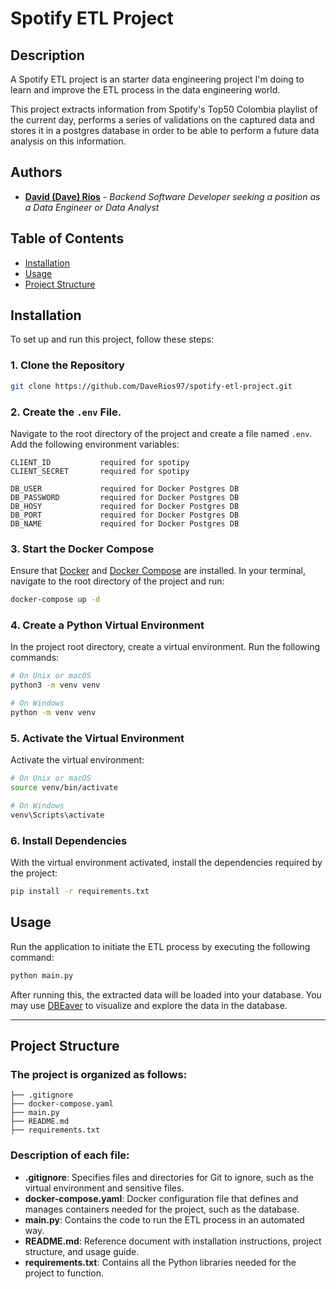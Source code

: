 # Spotify ETL Project

## Description
A Spotify ETL project is an starter data engineering project I'm doing to learn and improve the ETL process in the data engineering world.

This project extracts information from Spotify's Top50 Colombia playlist of the current day, performs a series of validations on the captured data and stores it in a postgres database in order to be able to perform a future data analysis on this information.

## Authors
- **[David (Dave) Rios](https://github.com/DaveRios97)** - *Backend Software Developer seeking a position as a Data Engineer or Data Analyst*

## Table of Contents
- [Installation](#installation)
- [Usage](#usage)
- [Project Structure](#project-structure)

## Installation

To set up and run this project, follow these steps:

### 1. Clone the Repository
```bash
git clone https://github.com/DaveRios97/spotify-etl-project.git
```

### 2. Create the `.env` File.

Navigate to the root directory of the project and create a file named `.env`. Add the following environment variables:

```
CLIENT_ID           required for spotipy
CLIENT_SECRET       required for spotipy

DB_USER             required for Docker Postgres DB
DB_PASSWORD         required for Docker Postgres DB
DB_HOSY             required for Docker Postgres DB
DB_PORT             required for Docker Postgres DB
DB_NAME             required for Docker Postgres DB
```

### 3. Start the Docker Compose
Ensure that [Docker](https://www.docker.com/get-started) and [Docker Compose](https://docs.docker.com/compose/) are installed. In your terminal, navigate to the root directory of the project and run:

```bash
docker-compose up -d
```

### 4. Create a Python Virtual Environment

In the project root directory, create a virtual environment. Run the following commands:

```bash
# On Unix or macOS
python3 -m venv venv

# On Windows
python -m venv venv
```

### 5. Activate the Virtual Environment

Activate the virtual environment:

```bash
# On Unix or macOS
source venv/bin/activate

# On Windows
venv\Scripts\activate
```

### 6. Install Dependencies

With the virtual environment activated, install the dependencies required by the project:

```bash
pip install -r requirements.txt
```

## Usage
Run the application to initiate the ETL process by executing the following command:

```bash
python main.py
```

After running this, the extracted data will be loaded into your database. You may use [DBEaver](https://dbeaver.io/) to visualize and explore the data in the database.

---

## Project Structure

### The project is organized as follows:

```
├── .gitignore 
├── docker-compose.yaml
├── main.py
├── README.md
├── requirements.txt
```

### Description of each file:

- **.gitignore**: Specifies files and directories for Git to ignore, such as the virtual environment and sensitive files.
- **docker-compose.yaml**: Docker configuration file that defines and manages containers needed for the project, such as the database.
- **main.py**: Contains the code to run the ETL process in an automated way.
- **README.md**: Reference document with installation instructions, project structure, and usage guide.
- **requirements.txt**: Contains all the Python libraries needed for the project to function.